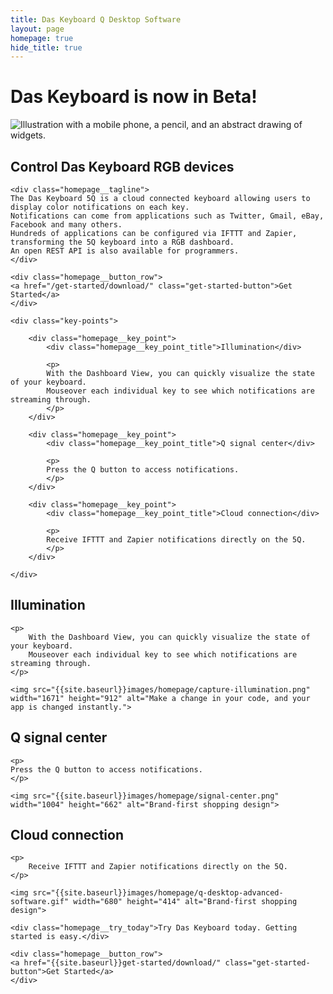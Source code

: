 ```yaml
---
title: Das Keyboard Q Desktop Software
layout: page
homepage: true
hide_title: true
---
```


<div class="homepage__illustration">
    <h1 class="homepage__illustration--text">
        <span>Das Keyboard is now in Beta!</span>
        &nbsp;
    </h1>
    <div class="hot-reload-gif-container">
        <img src="{{site.baseurl}}images/5q-animation-whitebg.gif" 
            class="homepage__illustration--image"
            alt="Illustration with a mobile phone, a pencil, and an abstract drawing of widgets.">
    </div>
</div>

<section class="homepage__key_points card">
    <h1 class="homepage__title">
        Control Das&nbsp;Keyboard RGB devices
    </h1>

    <div class="homepage__tagline">
    The Das Keyboard 5Q is a cloud connected keyboard allowing users to display color notifications on each key. 
    Notifications can come from applications such as Twitter, Gmail, eBay, Facebook and many others. 
    Hundreds of applications can be configured via IFTTT and Zapier, transforming the 5Q keyboard into a RGB dashboard. 
    An open REST API is also available for programmers.
    </div>

    <div class="homepage__button_row">
    <a href="/get-started/download/" class="get-started-button">Get Started</a>
    </div>

    <div class="key-points">

        <div class="homepage__key_point">
            <div class="homepage__key_point_title">Illumination</div>

            <p>
            With the Dashboard View, you can quickly visualize the state of your keyboard.
            Mouseover each individual key to see which notifications are streaming through.
            </p>
        </div>

        <div class="homepage__key_point">
            <div class="homepage__key_point_title">Q signal center</div>

            <p>
            Press the Q button to access notifications.
            </p>
        </div>

        <div class="homepage__key_point">
            <div class="homepage__key_point_title">Cloud connection</div>

            <p>
            Receive IFTTT and Zapier notifications directly on the 5Q.
            </p>
        </div>

    </div>
</section>

<section class="homepage__hot_reload card">
    <h1>Illumination</h1>

    <p>
        With the Dashboard View, you can quickly visualize the state of your keyboard.
        Mouseover each individual key to see which notifications are streaming through.
    </p>

    <img src="{{site.baseurl}}images/homepage/capture-illumination.png" width="1671" height="912" alt="Make a change in your code, and your app is changed instantly.">
</section>

<section class="homepage__beautiful_uis card ">
    <h1>Q signal center</h1>

    <p>
    Press the Q button to access notifications.
    </p>

    <img src="{{site.baseurl}}images/homepage/signal-center.png" width="1004" height="662" alt="Brand-first shopping design">

</section>

<section class="homepage__reactive_framework card">
    <h1>Cloud connection</h1>

    <p>
        Receive IFTTT and Zapier notifications directly on the 5Q.
    </p>

    <img src="{{site.baseurl}}images/homepage/q-desktop-advanced-software.gif" width="680" height="414" alt="Brand-first shopping design">

</section>

<section class="homepage__try_flutter card">

    <div class="homepage__try_today">Try Das Keyboard today. Getting started is easy.</div>

    <div class="homepage__button_row">
    <a href="{{site.baseurl}}get-started/download/" class="get-started-button">Get Started</a>
    </div>

</section>